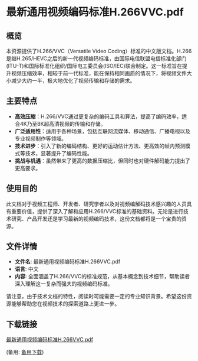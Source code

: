 # 最新通用视频编码标准H.266VVC.pdf

## 概览

本资源提供了H.266/VVC（Versatile Video Coding）标准的中文版文档。H.266是继H.265/HEVC之后的新一代视频编码标准，由国际电信联盟电信标准化部门(ITU-T)和国际标准化组织/国际电工委员会(ISO/IEC)联合制定。这一标准旨在提升视频压缩效率，相较于前一代标准，能在保持相同画质的情况下，将视频文件大小减少大约一半，极大地优化了视频传输和存储的需求。

## 主要特点

- **高效压缩**：H.266/VVC通过更复杂的编码工具和算法，提高了编码效率，适合4K乃至8K超高清视频的传输和存储。
- **广泛适用性**：适用于各种场景，包括互联网流媒体、移动通信、广播电视以及专业视频制作等领域。
- **技术进步**：引入了新的编码结构、更好的运动估计方法、更高效的帧内预测模式等技术，显著提升了编码性能。
- **挑战与机遇**：虽然带来了更高的数据压缩比，但同时也对硬件解码能力提出了更高要求。

## 使用目的

此文档对于视频工程师、开发者、研究学者以及对视频编解码技术感兴趣的人员具有重要价值，提供了深入了解和应用H.266/VVC标准的基础资料。无论是进行技术研究、产品开发还是学习最新的视频编码技术，这份文档都将是一个宝贵的资源。

## 文件详情

- **文件名**: 最新通用视频编码标准H.266VVC.pdf
- **语言**: 中文
- **内容**: 全面涵盖了H.266/VVC的标准规范，从基本概念到技术细节，帮助读者深入理解这一复杂而强大的视频编码标准。

请注意，由于技术文档的特性，阅读时可能需要一定的专业知识背景。希望这份资源能够帮助您在视频技术的探索道路上更进一步。

## 下载链接
[最新通用视频编码标准H.266VVC.pdf](https://pan.quark.cn/s/81abd02e670e) 

(备用: [备用下载](https://pan.baidu.com/s/1O-V7e_b-HJwc66691yf17w?pwd=1234))
